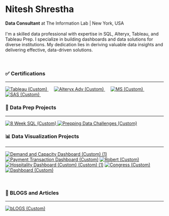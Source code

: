 # Nitesh Shrestha
**Data Consultant** at The Information Lab | New York, USA  
<br>
I'm a skilled data professional with expertise in SQL, Alteryx, Tableau, and Tableau Prep. I specialize in building dashboards and data solutions for diverse institutions. My dedication lies in deriving valuable data insights and delivering effective, data-driven solutions.  
<br>
<br>

### ✅ Certifications
-----------
[![Tableau (Custom)](https://github.com/shresnit/shresnit/assets/100710335/833c0ca9-8cc2-441e-9878-5e3b2b72754b)
](https://www.credly.com/badges/cf5fab36-1fe2-438a-a6e3-40f28abb4e73/public_url) &emsp;
[![Alteryx Adv (Custom)](https://github.com/shresnit/shresnit/assets/100710335/7533ee45-077a-40de-87d5-5df6cc344f6f)
](https://www.credly.com/badges/fee01b76-ae9b-40a6-a03a-a01a87771bd0/public_url) &emsp;
[![MS (Custom)](https://github.com/shresnit/shresnit/assets/100710335/e30dd5aa-a454-4c68-8ca7-6be671128483)
](https://www.credly.com/badges/a1b6a61f-8ef4-4342-bbc6-b9ca78a14912/public_url) &emsp;
[![SAS (Custom)](https://github.com/shresnit/shresnit/assets/100710335/e35d9062-883f-454a-8224-2f1c479a5fc9)
](https://www.credly.com/badges/4d163dd8-1750-459f-a3fc-708e41f5532f/public_url) &emsp;


### 🔢 Data Prep Projects
----------
[![8 Week SQL (Custom)](https://github.com/user-attachments/assets/a5a06719-7ea1-4296-be44-5844c6f40272)
](https://github.com/shresnit/SQL-Challenges)
[![Prepping Data Challenges (Custom)](https://github.com/shresnit/shresnit/assets/100710335/194708b2-4181-4adc-8049-ee07b34f3e32)
](https://github.com/shresnit/Preppin-Data-Challenges-in-SQL-Python/)
<br>

### 📊 Data Visualization Projects
----------
[![Demand and Capacity Dashboard (Custom) (1)](https://github.com/user-attachments/assets/b5160d2e-a022-4cbd-ae2b-49bc4935d485)
](https://public.tableau.com/app/profile/nitesh.shresthaa/viz/DemandCapacityDashboard/DemandOverview)
[![Payment Transaction Dashboard (Custom)](https://github.com/shresnit/shresnit/assets/100710335/fa628b03-12f8-4af9-b261-afadde87cb94)](https://public.tableau.com/app/profile/nitesh.shresthaa/viz/AuthorizationDashboard_Mockv8/PaymentTransactionDashboard)
[![Robert (Custom)](https://github.com/shresnit/shresnit/assets/100710335/3b9b710b-0a4b-4ce7-a5d8-a329c35335d7)](https://public.tableau.com/app/profile/nitesh.shresthaa/viz/RobertDowneyJr__17050878656500/RobertDownyJr)
[![Hospitality Dashboard (Custom) (Custom) (1)](https://github.com/shresnit/shresnit/assets/100710335/e5b5cf8e-d108-4667-9b4c-df4765116178)](https://public.tableau.com/app/profile/nitesh.shresthaa/viz/HospitalityDashboard1_16912742917150/HospitalityDashboard)
[![Congress (Custom)](https://github.com/shresnit/shresnit/assets/100710335/f82c1a75-219b-435d-b7ec-75c17fd680d8)](https://public.tableau.com/app/profile/nitesh.shresthaa/viz/DSFinalwithcleaning/FinalDashboard)
[![Dashboard (Custom)](https://github.com/shresnit/shresnit/assets/100710335/86e03ad8-2773-43c7-9fa7-9fb3ceb34ced)](https://public.tableau.com/app/profile/nitesh.shresthaa/viz/GoogleAnalyticsDashboard_16795261445950/Dashboard)

<br>

### 📝 BLOGS and Articles
----------
[![bLOGS (Custom)](https://github.com/shresnit/shresnit/assets/100710335/884f6bcb-b54c-43a0-8b2a-78fe12a8d38f)](https://www.thedataschool.co.uk/blog/nitesh-shrestha/)











<!---
shresnit/shresnit is a ✨ special ✨ repository because its `README.md` (this file) appears on your GitHub profile.
You can click the Preview link to take a look at your changes.
--->
